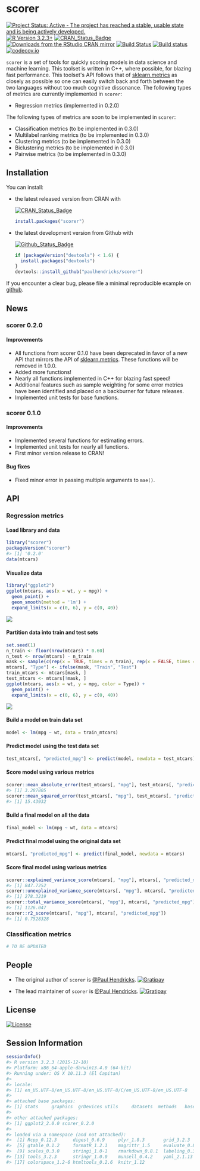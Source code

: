 <!-- README.md is generated from README.Rmd. Please edit that file -->
scorer
======

[![Project Status: Active - The project has reached a stable, usable state and is being actively developed.](http://www.repostatus.org/badges/0.1.0/active.svg)](http://www.repostatus.org/#active) [![R Version 3.2.3+](https://img.shields.io/badge/R%20Version-3.2.3+-blue.svg)](https://img.shields.io/badge/R%20Version-3.2.3+-blue.svg) [![CRAN\_Status\_Badge](http://www.r-pkg.org/badges/version/scorer)](http://cran.r-project.org/package=scorer) [![Downloads from the RStudio CRAN mirror](http://cranlogs.r-pkg.org/badges/scorer)](http://cran.rstudio.com/package=scorer) [![Build Status](https://travis-ci.org/paulhendricks/scorer.png?branch=master)](https://travis-ci.org/paulhendricks/scorer) [![Build status](https://ci.appveyor.com/api/projects/status/vuumrc0607xa44q9/branch/master?svg=true)](https://ci.appveyor.com/project/paulhendricks/scorer/branch/master) [![codecov.io](http://codecov.io/github/paulhendricks/scorer/coverage.svg?branch=master)](http://codecov.io/github/paulhendricks/scorer?branch=master)

`scorer` is a set of tools for quickly scoring models in data science and machine learning. This toolset is written in C++, where possible, for blazing fast performance. This toolset's API follows that of [sklearn.metrics](http://scikit-learn.org/stable/modules/classes.html#sklearn-metrics-metrics) as closely as possible so one can easily switch back and forth between the two languages without too much cognitive dissonance. The following types of metrics are currently implemented in `scorer`:

-   Regression metrics (implemented in 0.2.0)

The following types of metrics are soon to be implemented in `scorer`:

-   Classification metrics (to be implemented in 0.3.0)
-   Multilabel ranking metrics (to be implemented in 0.3.0)
-   Clustering metrics (to be implemented in 0.3.0)
-   Biclustering metrics (to be implemented in 0.3.0)
-   Pairwise metrics (to be implemented in 0.3.0)

Installation
------------

You can install:

-   the latest released version from CRAN with

    [![CRAN\_Status\_Badge](http://www.r-pkg.org/badges/version/scorer)](http://cran.r-project.org/package=scorer)

    ``` r
    install.packages("scorer")
    ```

-   the latest development version from Github with

    [![Github\_Status\_Badge](https://img.shields.io/badge/Github-0.2.0.9000-brightgreen.svg)](https://img.shields.io/badge/Github-0.2.0.9000-brightgreen.svg)

    ``` r
    if (packageVersion("devtools") < 1.6) {
      install.packages("devtools")
    }
    devtools::install_github("paulhendricks/scorer")
    ```

If you encounter a clear bug, please file a minimal reproducible example on [github](https://github.com/paulhendricks/scorer/issues).

News
----

### scorer 0.2.0

#### Improvements

-   All functions from scorer 0.1.0 have been deprecated in favor of a new API that mirrors the API of [sklearn.metrics](http://scikit-learn.org/stable/modules/classes.html#sklearn-metrics-metrics). These functions will be removed in 1.0.0.
-   Added more functions!
-   Nearly all functions implemented in C++ for blazing fast speed!
-   Additional features such as sample weighting for some error metrics have been identified and placed on a backburner for future releases.
-   Implemented unit tests for base functions.

### scorer 0.1.0

#### Improvements

-   Implemented several functions for estimating errors.
-   Implemented unit tests for nearly all functions.
-   First minor version release to CRAN!

#### Bug fixes

-   Fixed minor error in passing multiple arguments to `mae()`.

API
---

### Regression metrics

#### Load library and data

``` r
library("scorer")
packageVersion("scorer")
#> [1] '0.2.0'
data(mtcars)
```

#### Visualize data

``` r
library("ggplot2")
ggplot(mtcars, aes(x = wt, y = mpg)) + 
  geom_point() + 
  geom_smooth(method = 'lm') + 
  expand_limits(x = c(0, 6), y = c(0, 40))
```

![](inst/imgs/README-unnamed-chunk-3-1.png)

#### Partition data into train and test sets

``` r
set.seed(1)
n_train <- floor(nrow(mtcars) * 0.60)
n_test <- nrow(mtcars) - n_train
mask <- sample(c(rep(x = TRUE, times = n_train), rep(x = FALSE, times = n_test)))
mtcars[, "Type"] <- ifelse(mask, "Train", "Test")
train_mtcars <- mtcars[mask, ]
test_mtcars <- mtcars[!mask, ]
ggplot(mtcars, aes(x = wt, y = mpg, color = Type)) + 
  geom_point() + 
  expand_limits(x = c(0, 6), y = c(0, 40))
```

![](inst/imgs/README-unnamed-chunk-4-1.png)

#### Build a model on train data set

``` r
model <- lm(mpg ~ wt, data = train_mtcars)
```

#### Predict model using the test data set

``` r
test_mtcars[, "predicted_mpg"] <- predict(model, newdata = test_mtcars)
```

#### Score model using various metrics

``` r
scorer::mean_absolute_error(test_mtcars[, "mpg"], test_mtcars[, "predicted_mpg"])
#> [1] 3.287805
scorer::mean_squared_error(test_mtcars[, "mpg"], test_mtcars[, "predicted_mpg"])
#> [1] 15.43932
```

#### Build a final model on all the data

``` r
final_model <- lm(mpg ~ wt, data = mtcars)
```

#### Predict final model using the original data set

``` r
mtcars[, "predicted_mpg"] <- predict(final_model, newdata = mtcars)
```

#### Score final model using various metrics

``` r
scorer::explained_variance_score(mtcars[, "mpg"], mtcars[, "predicted_mpg"])
#> [1] 847.7252
scorer::unexplained_variance_score(mtcars[, "mpg"], mtcars[, "predicted_mpg"])
#> [1] 278.3219
scorer::total_variance_score(mtcars[, "mpg"], mtcars[, "predicted_mpg"])
#> [1] 1126.047
scorer::r2_score(mtcars[, "mpg"], mtcars[, "predicted_mpg"])
#> [1] 0.7528328
```

### Classification metrics

``` r
# TO BE UPDATED
```

People
------

-   The original author of `scorer` is [@Paul Hendricks](<https://github.com/paulhendricks>). [![Gratipay](https://img.shields.io/gratipay/JSFiddle.svg)](https://gratipay.com/~paulhendricks/)

-   The lead maintainer of `scorer` is [@Paul Hendricks](<https://github.com/paulhendricks>). [![Gratipay](https://img.shields.io/gratipay/JSFiddle.svg)](https://gratipay.com/~paulhendricks/)

License
-------

[![License](http://img.shields.io/:license-MIT-blue.svg)](https://github.com/paulhendricks/scorer/blob/master/LICENSE)

Session Information
-------------------

``` r
sessionInfo()
#> R version 3.2.3 (2015-12-10)
#> Platform: x86_64-apple-darwin13.4.0 (64-bit)
#> Running under: OS X 10.11.3 (El Capitan)
#> 
#> locale:
#> [1] en_US.UTF-8/en_US.UTF-8/en_US.UTF-8/C/en_US.UTF-8/en_US.UTF-8
#> 
#> attached base packages:
#> [1] stats     graphics  grDevices utils     datasets  methods   base     
#> 
#> other attached packages:
#> [1] ggplot2_2.0.0 scorer_0.2.0 
#> 
#> loaded via a namespace (and not attached):
#>  [1] Rcpp_0.12.3      digest_0.6.9     plyr_1.8.3       grid_3.2.3      
#>  [5] gtable_0.1.2     formatR_1.2.1    magrittr_1.5     evaluate_0.8    
#>  [9] scales_0.3.0     stringi_1.0-1    rmarkdown_0.8.1  labeling_0.3    
#> [13] tools_3.2.3      stringr_1.0.0    munsell_0.4.2    yaml_2.1.13     
#> [17] colorspace_1.2-6 htmltools_0.2.6  knitr_1.12
```
